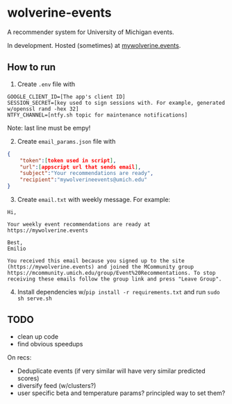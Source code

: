 # wolverine-events
A recommender system for University of Michigan events.

In development. Hosted (sometimes) at [mywolverine.events](https://mywolverine.events/).

## How to run 
1. Create `.env` file with 
```
GOOGLE_CLIENT_ID=[The app's client ID]
SESSION_SECRET=[key used to sign sessions with. For example, generated w/openssl rand -hex 32]
NTFY_CHANNEL=[ntfy.sh topic for maintenance notifications]

```
Note: last line must be empy!

2. Create `email_params.json` file with
```json
{
    "token":[token used in script],
    "url":[appscript url that sends email],
    "subject":"Your recommendations are ready",
    "recipient":"mywolverineevents@umich.edu"
}
```
3. Create `email.txt` with weekly message. For example:
```
Hi,

Your weekly event recommendations are ready at https://mywolverine.events

Best,
Emilio

You received this email because you signed up to the site (https://mywolverine.events) and joined the MCommunity group https://mcommunity.umich.edu/group/Event%20Recommentations. To stop receiving these emails follow the group link and press "Leave Group".
```

4. Install dependencies w/`pip install -r requirements.txt` and run `sudo sh serve.sh`

## TODO
- clean up code
- find obvious speedups

On recs:
- Deduplicate events (if very similar will have very similar predicted scores)
- diversify feed (w/clusters?)
- user specific beta and temperature params? principled way to set them?